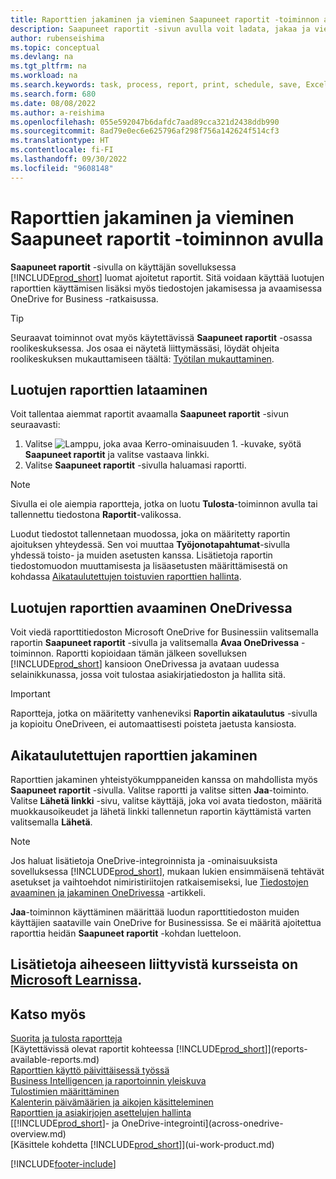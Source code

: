 ```yaml
---
title: Raporttien jakaminen ja vieminen Saapuneet raportit -toiminnon avulla
description: Saapuneet raportit -sivun avulla voit ladata, jakaa ja viedä raportteja Business Centralissa.
author: rubenseishima
ms.topic: conceptual
ms.devlang: na
ms.tgt_pltfrm: na
ms.workload: na
ms.search.keywords: task, process, report, print, schedule, save, Excel, PDF, dataset, export, report inbox, onedrive,
ms.search.form: 680
ms.date: 08/08/2022
ms.author: a-reishima
ms.openlocfilehash: 055e592047b6dafdc7aad89cca321d2438ddb990
ms.sourcegitcommit: 8ad79e0ec6e625796af298f756a142624f514cf3
ms.translationtype: HT
ms.contentlocale: fi-FI
ms.lasthandoff: 09/30/2022
ms.locfileid: "9608148"
---
```

# <a name="share-and-export-reports-with-the-report-inbox"></a>Raporttien jakaminen ja vieminen Saapuneet raportit -toiminnon avulla

**Saapuneet raportit** -sivulla on käyttäjän sovelluksessa [!INCLUDE[prod_short](includes/prod_short.md)] luomat ajoitetut raportit. Sitä voidaan käyttää luotujen raporttien käyttämisen lisäksi myös tiedostojen jakamisessa ja avaamisessa OneDrive for Business -ratkaisussa.

> [!TIP]
> Seuraavat toiminnot ovat myös käytettävissä **Saapuneet raportit** -osassa roolikeskuksessa. Jos osaa ei näytetä liittymässäsi, löydät ohjeita roolikeskuksen mukauttamiseen täältä: [Työtilan mukauttaminen](ui-personalization-user.md).

## <a name="download-generated-reports"></a>Luotujen raporttien lataaminen

Voit tallentaa aiemmat raportit avaamalla **Saapuneet raportit** -sivun seuraavasti:

1. Valitse ![Lamppu, joka avaa Kerro-ominaisuuden 1.](media/ui-search/search_small.png "Kerro, mitä haluat tehdä") -kuvake, syötä **Saapuneet raportit** ja valitse vastaava linkki.  
2. Valitse **Saapuneet raportit** -sivulla haluamasi raportti.

> [!NOTE]
> Sivulla ei ole aiempia raportteja, jotka on luotu **Tulosta**-toiminnon avulla tai tallennettu tiedostona **Raportit**-valikossa.
>
> Luodut tiedostot tallennetaan muodossa, joka on määritetty raportin ajoituksen yhteydessä. Sen voi muuttaa **Työjonotapahtumat**-sivulla yhdessä toisto- ja muiden asetusten kanssa. Lisätietoja raportin tiedostomuodon muuttamisesta ja lisäasetusten määrittämisestä on kohdassa [Aikataulutettujen toistuvien raporttien hallinta](ui-work-report.md#manage-scheduled-recurring-reports).

## <a name="open-generated-reports-in-onedrive"></a>Luotujen raporttien avaaminen OneDrivessa

Voit viedä raporttitiedoston Microsoft OneDrive for Businessiin valitsemalla raportin **Saapuneet raportit** -sivulla ja valitsemalla **Avaa OneDrivessa** -toiminnon. Raportti kopioidaan tämän jälkeen sovelluksen [!INCLUDE[prod_short](includes/prod_short.md)] kansioon OneDrivessa ja avataan uudessa selainikkunassa, jossa voit tulostaa asiakirjatiedoston ja hallita sitä.

> [!IMPORTANT]
>
> Raportteja, jotka on määritetty vanheneviksi **Raportin aikataulutus** -sivulla ja kopioitu OneDriveen, ei automaattisesti poisteta jaetusta kansiosta.

## <a name="share-scheduled-reports"></a>Aikataulutettujen raporttien jakaminen

Raporttien jakaminen yhteistyökumppaneiden kanssa on mahdollista myös **Saapuneet raportit** -sivulla. Valitse raportti ja valitse sitten **Jaa**-toiminto. Valitse **Lähetä linkki** -sivu, valitse käyttäjä, joka voi avata tiedoston, määritä muokkausoikeudet ja lähetä linkki tallennetun raportin käyttämistä varten valitsemalla **Lähetä**.

> [!NOTE]
> Jos haluat lisätietoja OneDrive-integroinnista ja -ominaisuuksista sovelluksessa [!INCLUDE[prod_short](includes/prod_short.md)], mukaan lukien ensimmäisenä tehtävät asetukset ja vaihtoehdot nimiristiriitojen ratkaisemiseksi, lue [Tiedostojen avaaminen ja jakaminen OneDrivessa](across-share-onedrive.md) -artikkeli.
>
> **Jaa**-toiminnon käyttäminen määrittää luodun raporttitiedoston muiden käyttäjien saataville vain OneDrive for Businessissa. Se ei määritä ajoitettua raporttia heidän **Saapuneet raportit** -kohdan luetteloon.

## <a name="see-related-training-at-microsoft-learn"></a>Lisätietoja aiheeseen liittyvistä kursseista on [Microsoft Learnissa](/learn/paths/build-reports/).

## <a name="see-also"></a>Katso myös

[Suorita ja tulosta raportteja](ui-work-report.md)  
[Käytettävissä olevat raportit kohteessa [!INCLUDE[prod_short](includes/prod_short.md)]](reports-available-reports.md)  
[Raporttien käyttö päivittäisessä työssä](reports-use-reports.md)  
[Business Intelligencen ja raportoinnin yleiskuva](reports-bi-reporting.md)  
[Tulostimien määrittäminen](ui-specify-printer-selection-reports.md)  
[Kalenterin päivämäärien ja aikojen käsitteleminen](ui-enter-date-ranges.md)  
[Raporttien ja asiakirjojen asettelujen hallinta](ui-manage-report-layouts.md)  
[[!INCLUDE[prod_short](includes/prod_short.md)]- ja OneDrive-integrointi](across-onedrive-overview.md)  
[Käsittele kohdetta [!INCLUDE[prod_short](includes/prod_short.md)]](ui-work-product.md)  

[!INCLUDE[footer-include](includes/footer-banner.md)]
